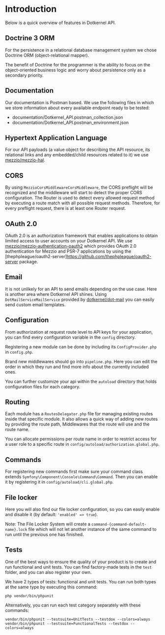 # Introduction

Below is a quick overview of features in Dotkernel API.

## Doctrine 3 ORM

For the persistence in a relational database management system we chose Doctrine ORM (object-relational mapper).

The benefit of Doctrine for the programmer is the ability to focus on the object-oriented business logic and worry about persistence only as a secondary priority.

## Documentation

Our documentation is Postman based.
We use the following files in which we store information about every available endpoint ready to be tested:

* documentation/Dotkernel_API.postman_collection.json
* documentation/Dotkernel_API.postman_environment.json

## Hypertext Application Language

For our API payloads (a value object for describing the API resource, its relational links and any embedded/child resources related to it) we use [mezzio/mezzio-hal](https://github.com/mezzio/mezzio-hal).

## CORS

By using `MezzioCorsMiddlewareCorsMiddleware`, the CORS preflight will be recognized and the middleware will start to detect the proper CORS configuration.
The Router is used to detect every allowed request method by executing a route match with all possible request methods.
Therefore, for every preflight request, there is at least one Router request.

## OAuth 2.0

OAuth 2.0 is an authorization framework that enables applications to obtain limited access to user accounts on your Dotkernel API.
We use [mezzio/mezzio-authentication-oauth2](https://github.com/mezzio/mezzio-authentication-oauth2) which provides OAuth 2.0 authentication for Mezzio and PSR-7 applications by using the [thephpleague/oauth2-server]https://github.com/thephpleague/oauth2-server package.

## Email

It is not unlikely for an API to send emails depending on the use case.
Here is another area where Dotkernel API shines.
Using `DotMailServiceMailService` provided by [dotkernel/dot-mail](https://github.com/dotkernel/dot-mail) you can easily send custom email templates.

## Configuration

From authorization at request route level to API keys for your application, you can find every configuration variable in the `config` directory.

Registering a new module can be done by including its `ConfigProvider.php` in `config.php`.

Brand new middlewares should go into `pipeline.php`. Here you can edit the order in which they run and find more info about the currently included ones.

You can further customize your api within the `autoload` directory that holds configuration files for each category.

## Routing

Each module has a `RoutesDelegator.php` file for managing existing routes inside that specific module.
It also allows a quick way of adding new routes by providing the route path, Middlewares that the route will use and the route name.

You can allocate permissions per route name in order to restrict access for a user role to a specific route in `config/autoload/authorization.global.php`.

## Commands

For registering new commands first make sure your command class extends `Symfony\Component\Console\Command\Command`.
Then you can enable it by registering it in `config/autoload/cli.global.php`.

## File locker

Here you will also find our file locker configuration, so you can easily enable and disable it (by default: `'enabled' => true`).

Note: The File Locker System will create a `command-{command-default-name}.lock` file which will not let another instance of the same command to run until the previous one has finished.

## Tests

One of the best ways to ensure the quality of your product is to create and run functional and unit tests.
You can find factory-made tests in the `test` folder, and you can also register your own.

We have 2 types of tests: functional and unit tests.
You can run both types at the same type by executing this command:

```shell
php vendor/bin/phpunit
```

Alternatively, you can run each test category separately with these commands:

```shell
vendor/bin/phpunit --testsuite=UnitTests --testdox --colors=always
vendor/bin/phpunit --testsuite=FunctionalTests --testdox --colors=always
```

